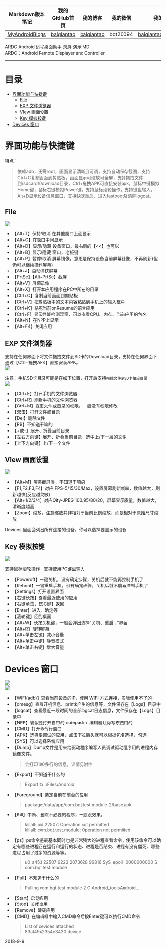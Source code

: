 | Markdown版本笔记 | 我的GitHub首页 | 我的博客 | 我的微信 | 我的邮箱 |  
| :------------: | :------------: | :------------: | :------------: | :------------: |  
| [MyAndroidBlogs][Markdown] | [baiqiantao][GitHub] | [baiqiantao][博客] | bqt20094 | baiqiantao@sina.com |  
  
[Markdown]:https://github.com/baiqiantao/MyAndroidBlogs  
[GitHub]:https://github.com/baiqiantao  
[博客]:http://www.cnblogs.com/baiqiantao/  
  
ARDC Android 远程桌面助手 录屏 演示 MD    
ARDC：Android Remote Displayer and Controller  
***  
目录  
===  

- [界面功能与快捷键](#界面功能与快捷键)
	- [File](#File)
	- [EXP 文件浏览器](#EXP-文件浏览器)
	- [VIew 画面设置](#VIew-画面设置)
	- [Key 模拟按键](#Key-模拟按键)
- [Devices 窗口](#Devices-窗口)
  
# 界面功能与快捷键  
特点：    
> 依赖adb，无需root，画面显示清晰且可调，支持自动保存截图，支持Ctrl+C复制画面到剪贴板，画面显示可缩放可全屏，支持拖拽文件到/sdcard/Download目录，Ctrl+拖拽APK可直接安装apk，鼠标中键模拟Home键，鼠标右键模拟Power键，支持鼠标滚轮操作，支持键盘输入，Alt+D显示设备信息窗口，支持快速重启、进入fastboot及清除logcat。  
  
## File  
![](http://pfpk8ixun.bkt.clouddn.com/markdown-img-paste-20181001163229244.png)    
  
- 【Alt+T】保持/取消 在其他窗口上面显示  
- 【Alt+C】在窗口中间显示  
- 【Alt+D】显示/隐藏 设备窗口，最右侧的【<<】也可以  
- 【Alt+B】显示/隐藏 窗口，老板键  
- 【Alt+P】暂停/取消 屏幕镜像，意思是保持设备当前屏幕镜像，不再刷新(但仍可以继续操作屏幕)  
- 【Alt+J】自动捕获屏幕  
- 【PrtSc】【Alt+PrtSc】截屏  
- 【Alt+V】屏幕录像  
- 【Alt+X】打开本应用程序在PC中所在的目录  
- 【Ctrl+C】复制当前画面到剪贴板  
- 【Ctrl+V】把剪贴板中的文本内容粘贴到手机上的输入框中  
- 【Ctrl+K】杀死当前onResume的前台应用  
- 【Ctrl+F】显示性能检测浮窗，可以查看CPU、内存、当前应用的包名  
- 【Alt+N】在NPP上显示  
- 【Alt+F4】关闭应用  
  
## EXP 文件浏览器  
支持在任何界面下将文件拖拽文件到SD卡的Download目录，支持在任何界面下通过【Ctrl+拖拽APK】直接安装APK。    
![](http://pfpk8ixun.bkt.clouddn.com/markdown-img-paste-2018100116331555.png)  
  
注意：手机SD卡目录可能是在如下位置，打开后支持`拖拽文件到SD卡相应目录`    
![](http://pfpk8ixun.bkt.clouddn.com/markdown-img-paste-20181001163336428.png)  
  
- 【Ctrl+E】打开手机的文件浏览器  
- 【Ctrl+R】刷新手机的文件浏览器  
- 【Ctrl+M】变更文件或目录的权限，一般没有权限修改  
- 【双击】打开文件或目录  
- 【Del】删除文件  
- 【RB】不知道干嘛的  
- 【+或-】展开、折叠当前目录  
- 【左右方向键】展开、折叠当前目录，选中上/下一层的文件  
- 【上下方向键】上/下一个文件  
  
## VIew 画面设置  
![](http://pfpk8ixun.bkt.clouddn.com/markdown-img-paste-20181001163426198.png)    
  
- 【Alt+M】屏幕截屏类，不知道干嘛的  
- 【F1,F2,F3,F4】对应 FPS-5/15/30/Max，设置屏幕刷新帧率，数值越大，刷新越快(反应越灵敏)  
- 【Alt+1/2/3/4】对应Qity-JPEG 100/95/80/20，屏幕显示质量，数值越大，清晰度越高  
- 【Zoom】缩放，注意缩放并非相对于当前比例缩放，而是相对于原始尺寸缩放  
  
Devices 里面会列出所有连接的设备，你可以选择要显示的设备  
  
## Key 模拟按键  
![](http://pfpk8ixun.bkt.clouddn.com/markdown-img-paste-20181001163522328.png)    
  
支持鼠标滚轮操作，支持使用PC键盘输入  
- 【Poweroff】一键关机，没有确定步骤，关机后就不能再控制手机了  
- 【Reboot】一键重启手机，没有确定步骤，关机后就不能再控制手机了  
- 【Settings】打开设置界面  
- 【右键长按】查看最近使用的应用  
- 【右键单击，ESC键】返回  
- 【Enter】进入、确定等  
- 【滚轮键】回到桌面  
- 【Alt+W】长按关机键，一般会弹出选择"关机、重启..."界面  
- 【Alt+R】旋转屏幕  
- 【Alt+单击左键】减小音量  
- 【Alt+单击中键】静音模式  
- 【Alt+单击右键】增大音量  
  
# Devices 窗口  
![](http://pfpk8ixun.bkt.clouddn.com/markdown-img-paste-20181001163550522.png)    
![](http://pfpk8ixun.bkt.clouddn.com/markdown-img-paste-20181001163814442.png)    
  
- 【WIFI(adb)】查看当前设备的IP，使用 WIFI 方式连接，实际使用不了的  
- 【dmesg】查看开机信息、printk产生的信息等，文件保存在【Logs】目录中  
- 【logcat】查看最近一段时间的全部logcat日志信息，文件保存在【Logs】目录中    
- 【NPP】貌似是打开自带的 notepad++ 编辑器让你写东西用的  
- 【CMD】打开命令行窗口    
- 【APK】选择要调试的应用，点击下拉箭头就可以根据包名选择，勾选【SYS】可以选择系统应用  
- 【Dump】Dump文件是用来给驱动程序编写人员调试驱动程序用的进程内存镜像文件。  
    > 会打印100多行的信息，详情见附件  
- 【Export】不知道干什么的  
    > Export to .\Files\Android  
- 【Foreground】选定当前在前台的应用  
    > package:/data/app/com.bqt.test.module-2/base.apk  
- 【Kill】中断、删除不必要的程序，一般没效果。  
    > killall: pid 22507: Operation not permitted    
    > killall: com.bqt.test.module: Operation not permitted  
- 【ps】ps命令是最基本同时也是非常强大的进程查看命令，使用该命令可以确定有哪些进程正在运行和运行的状态、进程是否结束、进程有没有僵死、哪些进程占用了过多的资源等等。  
    > u0_a453 22507 6223 2073628 96816 SyS_epoll_ 0000000000 S com.bqt.test.module  
- 【Pull】不知道干什么的  
    > Pulling com.bqt.test.module-2 C:Android_toolsAndroid...  
- 【Start】启动应用  
- 【Stop】关闭应用  
- 【Remove】卸载应用  
- 【CMD】在编辑框中输入CMD命令后按Enter键可以执行CMD命令  
    > List of devices attached    
    > 83af4942354e3430 device  
  
2018-9-9  
